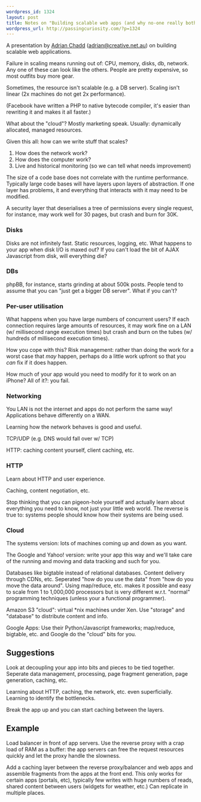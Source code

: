 ```yaml
--- 
wordpress_id: 1324
layout: post
title: Notes on "Building scalable web apps (and why no-one really bothers)"
wordpress_url: http://passingcuriosity.com/?p=1324
---
```

A presentation by [Adrian Chadd](http://www.creative.net.au/) (adrian@creative.net.au) on building scalable web applications.

<!--more-->

Failure in scaling means running out of: CPU, memory, disks, db, network. Any one of these can look like the others. People are pretty expensive, so most outfits buy more gear.

Sometimes, the resource isn't scalable (e.g. a DB server). Scaling isn't linear (2x machines do not get 2x performance).

(Facebook have written a PHP to native bytecode compiler, it's easier than rewriting it and makes it all faster.)

What about the "cloud"? Mostly marketing speak. Usually: dynamically allocated, managed resources. 

Given this all: how can we write stuff that scales?

1. How does the network work?
2. How does the computer work?
3. Live and historical monitoring (so we can tell what needs improvement)

The size of a code base does not correlate with the runtime performance. Typically large code bases will have layers upon layers of abstraction. If one layer has problems, it and everything that interacts with it may need to be modified.

A security layer that deserialises a tree of permissions every single request, for instance, may work well for 30 pages, but crash and burn for 30K.

### Disks ###

Disks are not infinitely fast. Static resources, logging, etc. What happens to your app when disk I/O is maxed out? If you can't load the bit of AJAX Javascript from disk, will everything die?

### DBs ###

phpBB, for instance, starts grinding at about 500k posts. People tend to assume that you can "just get a bigger DB server". What if you can't?

### Per-user utilisation ###

What happens when you have large numbers of concurrent users? If each connection requires large amounts of resources, it may work fine on a LAN (w/ millisecond range execution times) but crash and burn on the tubes (w/ hundreds of millisecond execution times). 

How you cope with this? Risk management: rather than doing the work for a worst case that *may* happen, perhaps do a little work upfront so that you *can* fix if it does happen.

How much of your app would you need to modify for it to work on an iPhone? All of it?: you fail.

### Networking ###

You LAN is not the internet and apps do not perform the same way! Applications behave differently on a WAN.

Learning how the network behaves is good and useful.

TCP/UDP (e.g. DNS would fall over w/ TCP)

HTTP: caching content yourself, client caching, etc.

### HTTP ###

Learn about HTTP and user experience.

Caching, content negotiation, etc.

Stop thinking that you can pigeon-hole yourself and actually learn about everything you need to know, not just your little web world. The reverse is true to: systems people should know how their systems are being used.

### Cloud ###

The systems version: lots of machines coming up and down as you want.

The Google and Yahoo! version: write your app this way and we'll take care of the running and moving and data tracking and such for you.

Databases like bigtable instead of relational databases. Content delivery through CDNs, etc. Seperated "how do you use the data" from "how do you move the data around". Using map/reduce, etc. makes it possible and easy to scale from 1 to 1,000,000 processors but is very different w.r.t. "normal" programming techniques (unless your a functional programmer).

Amazon S3 "cloud": virtual *nix machines under Xen. Use "storage" and "database" to distribute content and info.

Google Apps: Use their Python/Javascript frameworks; map/reduce, bigtable, etc. and Google do the "cloud" bits for you.

## Suggestions ##

Look at decoupling your app into bits and pieces to be tied together. Seperate data management, processing, page fragment generation, page generation, caching, etc.

Learning about HTTP, caching, the network, etc. even superficially. Learning to identify the bottlenecks.

Break the app up and you can start caching between the layers.

## Example ##

Load balancer in front of app servers. Use the reverse proxy with a crap load of RAM as a buffer: the app servers can free the request resources quickly and let the proxy handle the slowness.

Add a caching layer between the reverse proxy/balancer and web apps and assemble fragments from the apps at the front end. This only works for certain apps (portals, etc), typically few writes with huge numbers of reads, shared content between users (widgets for weather, etc.) Can replicate in multiple places.
